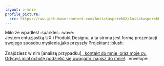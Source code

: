 ```yaml
---
layout: o-mnie
profile_picture:
  src: https://raw.githubusercontent.com/AnitakasperekUX/AnitakasperekUX.github.io/main/assets/img/profile-pic.jpg
---
```


<p>
 Miło że wpadłeś! :sparkles: :wave: <br>
Jestem entuzjastką UX i Produkt Designu, a ta strona jest formą prezentacji swojego sposobu myślenia,jako przyszły Projektant :blush: <br><br>
Znajdziesz w nim [analizę przypadku]<a href="https://anitakasperekux.github.io/portfolio"> , kontakt do mnie, oraz moje cv. 
Gdybyś miał ochotę podzielić się uwagami, napisz do <a href="https://www.linkedin.com/in/anita-kasperek/">mnie!</a>. :envelope:.
</p> 
